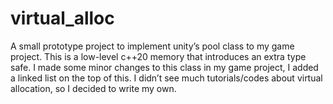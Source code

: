 # virtual_alloc
A small prototype project to implement unity’s pool class to my game project. This is a low-level c++20 memory that introduces an extra type safe.  I made some minor changes to this class in my game project, I added a linked list on the top of this. I didn’t see much tutorials/codes about virtual allocation, so I decided to write my own.
